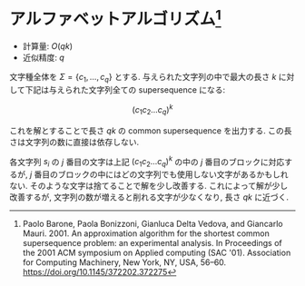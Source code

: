 # アルファベットアルゴリズム[^1]

- 計算量: $O(qk)$
- 近似精度: $q$

文字種全体を $\Sigma = \lbrace c_1, \dots, c_q \rbrace$ とする. 
与えられた文字列の中で最大の長さ $k$ に対して下記は与えられた文字列全ての supersequence になる: 

$$
(c_1 c_2 \dots c_q)^k
$$

これを解とすることで長さ $qk$ の common supersequence を出力する. 
この長さは文字列の数に直接は依存しない. 

各文字列 $s_i$ の $j$ 番目の文字は上記 $(c_1 c_2 \dots c_q)^k$ の中の $j$ 番目のブロックに対応するが, 
$j$ 番目のブロックの中にはどの文字列でも使用しない文字があるかもしれない. 
そのような文字は捨てることで解を少し改善する. 
これによって解が少し改善するが, 文字列の数が増えると削れる文字が少なくなり, 長さ $qk$ に近づく.

[^1]: Paolo Barone, Paola Bonizzoni, Gianluca Delta Vedova, and Giancarlo Mauri. 2001. An approximation algorithm for the shortest common supersequence problem: an experimental analysis. In Proceedings of the 2001 ACM symposium on Applied computing (SAC '01). Association for Computing Machinery, New York, NY, USA, 56–60. https://doi.org/10.1145/372202.372275
